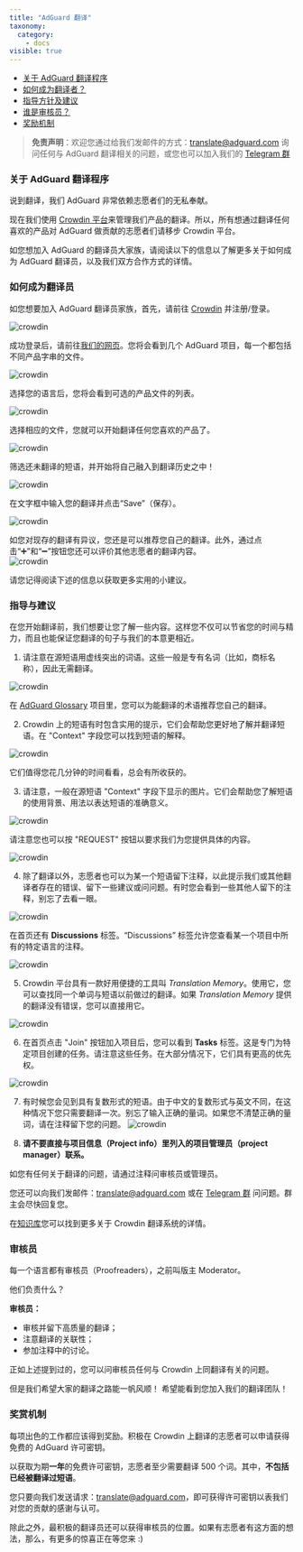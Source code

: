 ```yaml
---
title: "AdGuard 翻译"
taxonomy:
  category:
    - docs
visible: true
---
```


- [关于 AdGuard 翻译程序](#program)
- [如何成为翻译者？](#become-translator)
- [指导方针及建议](#guidelines)
- [谁是审核员？](#proofreaders)
- [奖励机制](#rewards)

> **免责声明**：欢迎您通过给我们发邮件的方式：[translate@adguard.com](mailto:translate@adguard.com) 询问任何与 AdGuard 翻译相关的问题，或您也可以加入我们的 [Telegram 群](https://t.me/joinchat/U9KaRKwV7g1K3egN)

<a name="program"></a>

### 关于 AdGuard 翻译程序

说到翻译，我们 AdGuard 非常依赖志愿者们的无私奉献。

现在我们使用 [Crowdin 平台](https://crowdin.com/)来管理我们产品的翻译。所以，所有想通过翻译任何喜欢的产品对 AdGuard 做贡献的志愿者们请移步 Crowdin 平台。

如您想加入 AdGuard 的翻译员大家族，请阅读以下的信息以了解更多关于如何成为 AdGuard 翻译员，以及我们双方合作方式的详情。
<a name="become-translator"></a>

### 如何成为翻译员

如您想要加入 AdGuard 翻译员家族，首先，请前往 [Crowdin](https://crowdin.com/) 并注册/登录。

![crowdin](https://cdn.adguard.com/public/Adguard/kb/en/ag-translations/main-screen.png)

成功登录后，请前往[我们的网页](https://crowdin.com/profile/adguard/)。您将会看到几个 AdGuard 项目，每一个都包括不同产品字串的文件。

![crowdin](https://cdn.adguard.com/public/Adguard/kb/en/ag-translations/projects.png)

选择您的语言后，您将会看到可选的产品文件的列表。

![crowdin](https://cdn.adguard.com/public/Adguard/kb/en/ag-translations/languages.png)

选择相应的文件，您就可以开始翻译任何您喜欢的产品了。

![crowdin](https://cdn.adguard.com/public/Adguard/kb/en/ag-translations/folders_cn.png)

筛选还未翻译的短语，并开始将自己融入到翻译历史之中！

![crowdin](https://cdn.adguard.com/public/Adguard/kb/en/ag-translations/filter_cn.png)

在文字框中输入您的翻译并点击“Save”（保存）。

![crowdin](https://cdn.adguard.com/public/Adguard/kb/en/ag-translations/text-box_cn.png)

如您对现存的翻译有异议，您还是可以推荐您自己的翻译。此外，通过点击“➕”和“➖”按钮您还可以评价其他志愿者的翻译内容。  
![crowdin](https://cdn.adguard.com/public/Adguard/kb/en/ag-translations/vote.png)

请您记得阅读下述的信息以获取更多实用的小建议。

<a name="guidelines"></a>

### 指导与建议

在您开始翻译前，我们想要让您了解一些内容。这样您不仅可以节省您的时间与精力，而且也能保证您翻译的句子与我们的本意更相近。

1. 请注意在源短语用虚线突出的词语。这些一般是专有名词（比如，商标名称），因此无需翻译。

![crowdin](https://cdn.adguard.com/public/Adguard/kb/en/ag-translations/terms_cn.png)

在 [AdGuard Glossary](https://crowdin.com/project/adguard-glossary) 项目里，您可以为能翻译的术语推荐您自己的翻译。

2. Crowdin 上的短语有时包含实用的提示，它们会帮助您更好地了解并翻译短语。在 "Context" 字段您可以找到短语的解释。

![crowdin](https://cdn.adguard.com/public/Adguard/kb/en/ag-translations/context-note_cn.png)

它们值得您花几分钟的时间看看，总会有所收获的。

3. 请注意，一般在源短语 "Context" 字段下显示的图片。它们会帮助您了解短语的使用背景、用法以表达短语的准确意义。

![crowdin](https://cdn.adguard.com/public/Adguard/kb/en/ag-translations/screenshot_cn.png)

请注意您也可以按 "REQUEST" 按钮以要求我们为您提供具体的内容。

![crowdin](https://cdn.adguard.com/public/Adguard/kb/en/ag-translations/request_cn.png)

4. 除了翻译以外，志愿者也可以为某一个短语留下注释，以此提示我们或其他翻译者存在的错误、留下一些建议或问问题。有时您会看到一些其他人留下的注释，别忘了去看一眼。

![crowdin](https://cdn.adguard.com/public/Adguard/kb/en/ag-translations/comments_cn.png)

在首页还有 **Discussions** 标签。“Discussions” 标签允许您查看某一个项目中所有的特定语言的注释。

![crowdin](https://cdn.adguard.com/public/Adguard/kb/en/ag-translations/discussions.png)

5. Crowdin 平台具有一款好用便捷的工具叫 _Translation Memory_。使用它，您可以查找同一个单词与短语以前做过的翻译。如果 _Translation Memory_ 提供的翻译没有错误，您可以直接用它。

![crowdin](https://cdn.adguard.com/public/Adguard/kb/en/ag-translations/tm_cn.png)

6. 在首页点击 "Join" 按钮加入项目后，您可以看到 **Tasks** 标签。这是专门为特定项目创建的任务。请注意这些任务。在大部分情况下，它们具有更高的优先权。

![crowdin](https://cdn.adguard.com/public/Adguard/kb/en/ag-translations/tasks.png)

7. 有时候您会见到具有复数形式的短语。由于中文的复数形式与英文不同，在这种情况下您只需要翻译一次。别忘了输入正确的量词。如果您不清楚正确的量词，请在注释留下您的问题。
   ![crowdin](https://cdn.adguard.com/public/Adguard/kb/en/ag-translations/plurals_cn.png)

8. **请不要直接与项目信息（Project info）里列入的项目管理员（project manager）联系。**

如您有任何关于翻译的问题，请通过注释问审核员或管理员。

您还可以向我们发邮件：[translate@adguard.com](mailto:translate@adguard.com) 或在 [Telegram 群](https://t.me/joinchat/CBcY6Au3K0AtD35a2r1y8w) 问问题。群主会尽快回复您。

在[知识库](https://support.crowdin.com)您可以找到更多关于 Crowdin 翻译系统的详情。

<a name="proofreaders"></a>

### 审核员

每一个语言都有审核员（Proofreaders），之前叫版主 Moderator。

他们负责什么？

**审核员：**

- 审核并留下高质量的翻译；
- 注意翻译的关联性；
- 参加注释中的讨论。

正如上述提到过的，您可以问审核员任何与 Crowdin 上同翻译有关的问题。

但是我们希望大家的翻译之路能一帆风顺！
希望能看到您加入我们的翻译团队！
<a name="rewards"></a>

### 奖赏机制

每项出色的工作都应该得到奖励。积极在 Crowdin 上翻译的志愿者可以申请获得免费的 AdGuard 许可密钥。

以获取为期**一年**的免费许可密钥，志愿者至少需要翻译 500 个词。其中，**不包括已经被翻译过短语**。

您只要向我们发送请求：[translate@adguard.com](mailto:translate@adguard.com)，即可获得许可密钥以表我们对您的贡献的感谢与认可。

除此之外，最积极的翻译员还可以获得审核员的位置。如果有志愿者有这方面的想法，那么，有更多的惊喜正在等您来 :)
